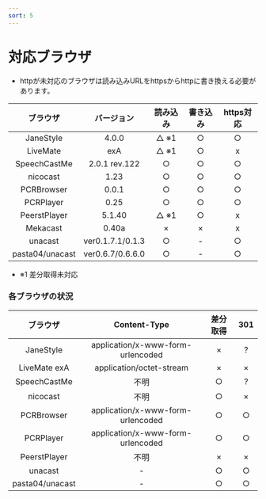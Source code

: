 ```yaml
---
sort: 5
---
```


# 対応ブラウザ

- httpが未対応のブラウザは読み込みURLをhttpsからhttpに書き換える必要があります。

|   ブラウザ   |  バージョン   | 読み込み | 書き込み | https対応 |
| :----------: | :-----------: | :------: | :------: | :--: |
|  JaneStyle   |     4.0.0     |   △ ※1   |    ○     | ○ |
|   LiveMate   |      exA      |   △ ※1   |    ○     | x |
| SpeechCastMe | 2.0.1 rev.122 |    ○     |    ○     | ○ |
|   nicocast   |     1.23      |    ○     |    ○     | ○ |
|  PCRBrowser  |     0.0.1     |    ○     |    ○     | ○ |
|  PCRPlayer   |     0.25      |    ○     |    ○     | ○ |
| PeerstPlayer |    5.1.40     |   △ ※1   |    ○     | x |
|   Mekacast   |     0.40a     |     ×      |    ×     | x |
|   unacast   | ver0.1.7.1/0.1.3 |     ○      |    -     | ○ |
| pasta04/unacast | ver0.6.7/0.6.6.0 |     ○      |    -     | ○ |


- ※1 差分取得未対応

### 各ブラウザの状況

|     ブラウザ     |           Content-Type            | 差分取得 | 301 | 
| :-------------: | :-------------------------------: | :------: | :---: |
|    JaneStyle    | application/x-www-form-urlencoded |    ×     |   ?   |
|   LiveMate exA  |     application/octet-stream      |    ×     |   ×   |
|   SpeechCastMe  |               不明                |    ○     |   ?   |
|     nicocast    |               不明                |    ○     |   ×   |
|    PCRBrowser   | application/x-www-form-urlencoded |    ○     |   ○   |
|    PCRPlayer    | application/x-www-form-urlencoded |    ○     |   ○   |
|   PeerstPlayer  |               不明                |    ×     |   ×   |
|     unacast     |                 -                 |    ○     |   ○   |
| pasta04/unacast |                 -                 |    ○     |   ○   |

